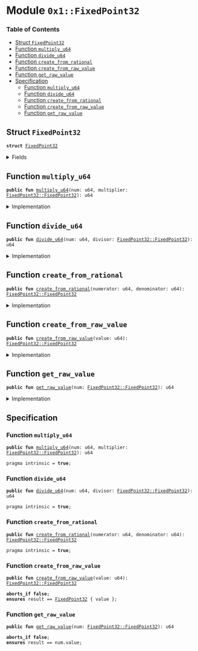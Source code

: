 
<a name="0x1_FixedPoint32"></a>

# Module `0x1::FixedPoint32`

### Table of Contents

-  [Struct `FixedPoint32`](#0x1_FixedPoint32_FixedPoint32)
-  [Function `multiply_u64`](#0x1_FixedPoint32_multiply_u64)
-  [Function `divide_u64`](#0x1_FixedPoint32_divide_u64)
-  [Function `create_from_rational`](#0x1_FixedPoint32_create_from_rational)
-  [Function `create_from_raw_value`](#0x1_FixedPoint32_create_from_raw_value)
-  [Function `get_raw_value`](#0x1_FixedPoint32_get_raw_value)
-  [Specification](#0x1_FixedPoint32_Specification)
    -  [Function `multiply_u64`](#0x1_FixedPoint32_Specification_multiply_u64)
    -  [Function `divide_u64`](#0x1_FixedPoint32_Specification_divide_u64)
    -  [Function `create_from_rational`](#0x1_FixedPoint32_Specification_create_from_rational)
    -  [Function `create_from_raw_value`](#0x1_FixedPoint32_Specification_create_from_raw_value)
    -  [Function `get_raw_value`](#0x1_FixedPoint32_Specification_get_raw_value)



<a name="0x1_FixedPoint32_FixedPoint32"></a>

## Struct `FixedPoint32`



<pre><code><b>struct</b> <a href="#0x1_FixedPoint32">FixedPoint32</a>
</code></pre>



<details>
<summary>Fields</summary>


<dl>
<dt>

<code>value: u64</code>
</dt>
<dd>

</dd>
</dl>


</details>

<a name="0x1_FixedPoint32_multiply_u64"></a>

## Function `multiply_u64`



<pre><code><b>public</b> <b>fun</b> <a href="#0x1_FixedPoint32_multiply_u64">multiply_u64</a>(num: u64, multiplier: <a href="#0x1_FixedPoint32_FixedPoint32">FixedPoint32::FixedPoint32</a>): u64
</code></pre>



<details>
<summary>Implementation</summary>


<pre><code><b>public</b> <b>fun</b> <a href="#0x1_FixedPoint32_multiply_u64">multiply_u64</a>(num: u64, multiplier: <a href="#0x1_FixedPoint32">FixedPoint32</a>): u64 {
    // The product of two 64 bit values has 128 bits, so perform the
    // multiplication with u128 types and keep the full 128 bit product
    // <b>to</b> avoid losing accuracy.
    <b>let</b> unscaled_product = (num <b>as</b> u128) * (multiplier.value <b>as</b> u128);
    // The unscaled product has 32 fractional bits (from the multiplier)
    // so rescale it by shifting away the low bits.
    <b>let</b> product = unscaled_product &gt;&gt; 32;
    // Convert back <b>to</b> u64. If the multiplier is larger than 1.0,
    // the value may be too large, which will cause the cast <b>to</b> fail
    // with an arithmetic error.
    (product <b>as</b> u64)
}
</code></pre>



</details>

<a name="0x1_FixedPoint32_divide_u64"></a>

## Function `divide_u64`



<pre><code><b>public</b> <b>fun</b> <a href="#0x1_FixedPoint32_divide_u64">divide_u64</a>(num: u64, divisor: <a href="#0x1_FixedPoint32_FixedPoint32">FixedPoint32::FixedPoint32</a>): u64
</code></pre>



<details>
<summary>Implementation</summary>


<pre><code><b>public</b> <b>fun</b> <a href="#0x1_FixedPoint32_divide_u64">divide_u64</a>(num: u64, divisor: <a href="#0x1_FixedPoint32">FixedPoint32</a>): u64 {
    // First convert <b>to</b> 128 bits and then shift left <b>to</b>
    // add 32 fractional zero bits <b>to</b> the dividend.
    <b>let</b> scaled_value = (num <b>as</b> u128) &lt;&lt; 32;
    // Divide and convert the quotient <b>to</b> 64 bits. If the divisor is zero,
    // this will fail with a divide-by-zero error.
    <b>let</b> quotient = scaled_value / (divisor.value <b>as</b> u128);
    // Convert back <b>to</b> u64. If the divisor is less than 1.0,
    // the value may be too large, which will cause the cast <b>to</b> fail
    // with an arithmetic error.
    (quotient <b>as</b> u64)
}
</code></pre>



</details>

<a name="0x1_FixedPoint32_create_from_rational"></a>

## Function `create_from_rational`



<pre><code><b>public</b> <b>fun</b> <a href="#0x1_FixedPoint32_create_from_rational">create_from_rational</a>(numerator: u64, denominator: u64): <a href="#0x1_FixedPoint32_FixedPoint32">FixedPoint32::FixedPoint32</a>
</code></pre>



<details>
<summary>Implementation</summary>


<pre><code><b>public</b> <b>fun</b> <a href="#0x1_FixedPoint32_create_from_rational">create_from_rational</a>(numerator: u64, denominator: u64): <a href="#0x1_FixedPoint32">FixedPoint32</a> {
    // Scale the numerator <b>to</b> have 64 fractional bits and the denominator
    // <b>to</b> have 32 fractional bits, so that the quotient will have 32
    // fractional bits.
    <b>let</b> scaled_numerator = (numerator <b>as</b> u128) &lt;&lt; 64;
    <b>let</b> scaled_denominator = (denominator <b>as</b> u128) &lt;&lt; 32;
    // If the denominator is zero, this will fail with a divide-by-zero
    // error.
    <b>let</b> quotient = scaled_numerator / scaled_denominator;
    // Check for underflow. Truncating <b>to</b> zero might be the desired result,
    // but <b>if</b> you really want a ratio of zero, it is easy <b>to</b> create that
    // from a raw value.
    <b>assert</b>(quotient != 0 || numerator == 0, 16);
    // Return the quotient <b>as</b> a fixed-point number. The cast will fail
    // with an arithmetic error <b>if</b> the number is too large.
    <a href="#0x1_FixedPoint32">FixedPoint32</a> { value: (quotient <b>as</b> u64) }
}
</code></pre>



</details>

<a name="0x1_FixedPoint32_create_from_raw_value"></a>

## Function `create_from_raw_value`



<pre><code><b>public</b> <b>fun</b> <a href="#0x1_FixedPoint32_create_from_raw_value">create_from_raw_value</a>(value: u64): <a href="#0x1_FixedPoint32_FixedPoint32">FixedPoint32::FixedPoint32</a>
</code></pre>



<details>
<summary>Implementation</summary>


<pre><code><b>public</b> <b>fun</b> <a href="#0x1_FixedPoint32_create_from_raw_value">create_from_raw_value</a>(value: u64): <a href="#0x1_FixedPoint32">FixedPoint32</a> {
    <a href="#0x1_FixedPoint32">FixedPoint32</a> { value }
}
</code></pre>



</details>

<a name="0x1_FixedPoint32_get_raw_value"></a>

## Function `get_raw_value`



<pre><code><b>public</b> <b>fun</b> <a href="#0x1_FixedPoint32_get_raw_value">get_raw_value</a>(num: <a href="#0x1_FixedPoint32_FixedPoint32">FixedPoint32::FixedPoint32</a>): u64
</code></pre>



<details>
<summary>Implementation</summary>


<pre><code><b>public</b> <b>fun</b> <a href="#0x1_FixedPoint32_get_raw_value">get_raw_value</a>(num: <a href="#0x1_FixedPoint32">FixedPoint32</a>): u64 {
    num.value
}
</code></pre>



</details>

<a name="0x1_FixedPoint32_Specification"></a>

## Specification


<a name="0x1_FixedPoint32_Specification_multiply_u64"></a>

### Function `multiply_u64`


<pre><code><b>public</b> <b>fun</b> <a href="#0x1_FixedPoint32_multiply_u64">multiply_u64</a>(num: u64, multiplier: <a href="#0x1_FixedPoint32_FixedPoint32">FixedPoint32::FixedPoint32</a>): u64
</code></pre>




<pre><code>pragma intrinsic = <b>true</b>;
</code></pre>



<a name="0x1_FixedPoint32_Specification_divide_u64"></a>

### Function `divide_u64`


<pre><code><b>public</b> <b>fun</b> <a href="#0x1_FixedPoint32_divide_u64">divide_u64</a>(num: u64, divisor: <a href="#0x1_FixedPoint32_FixedPoint32">FixedPoint32::FixedPoint32</a>): u64
</code></pre>




<pre><code>pragma intrinsic = <b>true</b>;
</code></pre>



<a name="0x1_FixedPoint32_Specification_create_from_rational"></a>

### Function `create_from_rational`


<pre><code><b>public</b> <b>fun</b> <a href="#0x1_FixedPoint32_create_from_rational">create_from_rational</a>(numerator: u64, denominator: u64): <a href="#0x1_FixedPoint32_FixedPoint32">FixedPoint32::FixedPoint32</a>
</code></pre>




<pre><code>pragma intrinsic = <b>true</b>;
</code></pre>



<a name="0x1_FixedPoint32_Specification_create_from_raw_value"></a>

### Function `create_from_raw_value`


<pre><code><b>public</b> <b>fun</b> <a href="#0x1_FixedPoint32_create_from_raw_value">create_from_raw_value</a>(value: u64): <a href="#0x1_FixedPoint32_FixedPoint32">FixedPoint32::FixedPoint32</a>
</code></pre>




<pre><code><b>aborts_if</b> <b>false</b>;
<b>ensures</b> result == <a href="#0x1_FixedPoint32">FixedPoint32</a> { value };
</code></pre>



<a name="0x1_FixedPoint32_Specification_get_raw_value"></a>

### Function `get_raw_value`


<pre><code><b>public</b> <b>fun</b> <a href="#0x1_FixedPoint32_get_raw_value">get_raw_value</a>(num: <a href="#0x1_FixedPoint32_FixedPoint32">FixedPoint32::FixedPoint32</a>): u64
</code></pre>




<pre><code><b>aborts_if</b> <b>false</b>;
<b>ensures</b> result == num.value;
</code></pre>
